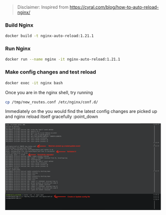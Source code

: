 > Disclaimer: Inspired from https://cyral.com/blog/how-to-auto-reload-nginx/

### Build Nginx
```sh
docker build -t nginx-auto-reload:1.21.1
```

### Run Nginx
```sh
docker run --name nginx -it nginx-auto-reload:1.21.1
```

### Make config changes and test reload
```sh
docker exec -it nginx bash
```
Once you are in the nginx shell, try running
```sh
cp /tmp/new_routes.conf /etc/nginx/conf.d/
```
Immediately on the you would find the latest config changes are picked up
and nginx reload itself gracefully :point_down

![screenshot](/screenshot.png "Screenshot")
